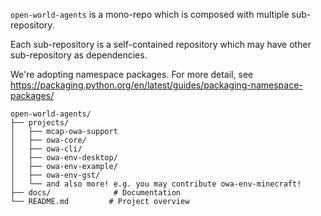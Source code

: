 `open-world-agents` is a mono-repo which is composed with multiple sub-repository.

Each sub-repository is a self-contained repository which may have other sub-repository as dependencies.

We're adopting namespace packages. For more detail, see https://packaging.python.org/en/latest/guides/packaging-namespace-packages/

```
open-world-agents/
├── projects/
│   ├── mcap-owa-support
│   ├── owa-core/         
│   ├── owa-cli/
│   ├── owa-env-desktop/
│   ├── owa-env-example/
│   ├── owa-env-gst/
│   └── and also more! e.g. you may contribute owa-env-minecraft!
├── docs/              # Documentation
└── README.md         # Project overview
```